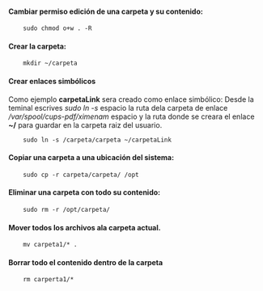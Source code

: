 #### Cambiar permiso edición de una carpeta y su contenido:

		sudo chmod o+w . -R
#### Crear la carpeta:

		mkdir ~/carpeta
#### Crear enlaces simbólicos
Como ejemplo **carpetaLink** sera creado como enlace simbólico:
Desde la teminal escrives *sudo ln -s* espacio la ruta dela carpeta de enlace */var/spool/cups-pdf/ximenam* espacio y la ruta donde se creara el enlace **~/** para guardar en la carpeta raiz del usuario.

		sudo ln -s /carpeta/carpeta ~/carpetaLink
#### Copiar una carpeta a una ubicación del sistema:

		sudo cp -r carpeta/carpeta/ /opt
#### Eliminar una carpeta con todo su contenido:

		sudo rm -r /opt/carpeta/
#### Mover todos los archivos ala carpeta actual.

		mv carpeta1/* .
#### Borrar todo el contenido dentro de la carpeta

		rm carperta1/*

